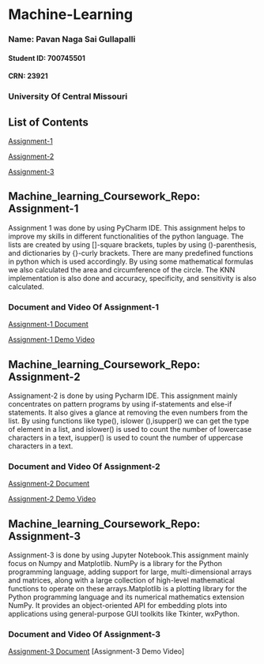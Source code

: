# Machine-Learning 

### Name: Pavan Naga Sai Gullapalli
#### Student ID: 700745501
#### CRN: 23921
### University Of Central Missouri
## List of Contents
[Assignment-1](https://github.com/PavanNagaSaiG/Machine-Learning-/tree/main/Assignment%201)

[Assignment-2](https://github.com/PavanNagaSaiG/Machine-Learning-/tree/main/Assignment%202)

[Assignment-3](https://github.com/PavanNagaSaiG/Machine-Learning-/tree/main/Assignment-3)
## Machine_learning_Coursework_Repo: Assignment-1

Assignment 1 was done by using PyCharm IDE. This assignment helps to improve my skills in different functionalities of the python language. The lists are created by using []-square brackets, tuples by using ()-parenthesis, and dictionaries by {}-curly brackets. There are many predefined functions in python which is used accordingly. By using some mathematical formulas we also calculated the area and circumference of the circle. The KNN implementation is also done and accuracy, specificity, and sensitivity is also calculated.

### Document and Video Of Assignment-1 
[Assignment-1 Document](https://docs.google.com/document/d/1rM70N0aYOqzaD0F7Fcj9aYVVmysR_AmR/edit?usp=share_link&ouid=115541669927085277449&rtpof=true&sd=true)

[Assignment-1  Demo Video](https://drive.google.com/file/d/12zx27p9BnrFrPdK8MJkO7UF7cMAmQ5pO/view?usp=share_link)

## Machine_learning_Coursework_Repo: Assignment-2

Assignament-2 is done by using Pycharm IDE. This assignment mainly concentrates on pattern programs by using if-statements and else-if statements. It also gives a glance at removing the even numbers from the list. By using functions like type(), islower (),isupper() we can get the type of element in a list, and islower() is used to count the number of lowercase characters in a text, isupper() is used to count the number of uppercase characters in a text.

### Document and Video Of Assignment-2
[Assignment-2 Document](https://docs.google.com/document/d/1SgR9WaQIftH315WNwDV_MT4ipSBszprH/edit?usp=sharing&ouid=115541669927085277449&rtpof=true&sd=true)

[Assignment-2 Demo Video](https://drive.google.com/file/d/1pBaTIBO2gxwILQDNs2kcZjKwCSb-CtcC/view?usp=sharing)

## Machine_learning_Coursework_Repo: Assignment-3

Assignment-3 is done by using Jupyter Notebook.This assignment mainly focus on Numpy and Matplotlib. NumPy is a library for the Python programming language, adding support for large, multi-dimensional arrays and matrices, along with a large collection of high-level mathematical functions to operate on these arrays.Matplotlib is a plotting library for the Python programming language and its numerical mathematics extension NumPy. It provides an object-oriented API for embedding plots into applications using general-purpose GUI toolkits like Tkinter, wxPython.

### Document and Video Of Assignment-3
[Assignment-3 Document](https://docs.google.com/document/d/1YGfw4LuGWA7M7aWmyOluMor5zxwULVHh/edit?usp=share_link&ouid=115541669927085277449&rtpof=true&sd=true)
[Assignment-3 Demo Video]

